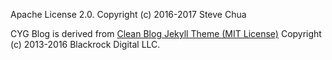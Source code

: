 Apache License 2.0.
Copyright (c) 2016-2017 Steve Chua

CYG Blog is derived from [Clean Blog Jekyll Theme (MIT License)](https://github.com/BlackrockDigital/startbootstrap-clean-blog-jekyll/)
Copyright (c) 2013-2016 Blackrock Digital LLC.
